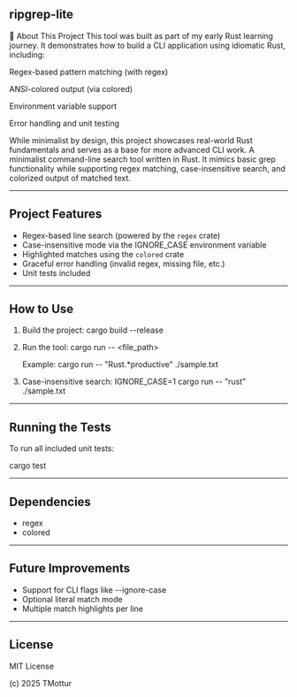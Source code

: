 ripgrep-lite
------------
👋 About This Project
This tool was built as part of my early Rust learning journey. It demonstrates how to build a CLI application using idiomatic Rust, including:

Regex-based pattern matching (with regex)

ANSI-colored output (via colored)

Environment variable support

Error handling and unit testing

While minimalist by design, this project showcases real-world Rust fundamentals and serves as a base for more advanced CLI work.
A minimalist command-line search tool written in Rust.
It mimics basic grep functionality while supporting regex matching,
case-insensitive search, and colorized output of matched text.

-------------------
Project Features
-------------------
- Regex-based line search (powered by the `regex` crate)
- Case-insensitive mode via the IGNORE_CASE environment variable
- Highlighted matches using the `colored` crate
- Graceful error handling (invalid regex, missing file, etc.)
- Unit tests included

-------------
How to Use
-------------
1. Build the project:
   cargo build --release

2. Run the tool:
   cargo run -- <pattern> <file_path>

   Example:
   cargo run -- "Rust.*productive" ./sample.txt

3. Case-insensitive search:
   IGNORE_CASE=1 cargo run -- "rust" ./sample.txt

-------------------
Running the Tests
-------------------
To run all included unit tests:

   cargo test

----------------
Dependencies
----------------
- regex
- colored

-----------------------
Future Improvements
-----------------------
- Support for CLI flags like --ignore-case
- Optional literal match mode
- Multiple match highlights per line

---------
License
---------
MIT License

(c) 2025 TMottur
